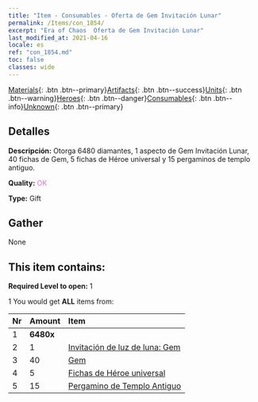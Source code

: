 ```yaml
---
title: "Item - Consumables - Oferta de Gem Invitación Lunar"
permalink: /Items/con_1854/
excerpt: "Era of Chaos  Oferta de Gem Invitación Lunar"
last_modified_at: 2021-04-16
locale: es
ref: "con_1854.md"
toc: false
classes: wide
---
```

 [Materials](/es/Items/){: .btn .btn--primary}[Artifacts](/es/Items/Artifacts/){: .btn .btn--success}[Units](/es/Items/Units/){: .btn .btn--warning}[Heroes](/es/Items/Heroes/){: .btn .btn--danger}[Consumables](/es/Items/Consumables/){: .btn .btn--info}[Unknown](/es/Items/Unknown/){: .btn .btn--primary}

## Detalles
 **Descripción:** Otorga 6480 diamantes, 1 aspecto de Gem Invitación Lunar, 40 fichas de Gem, 5 fichas de Héroe universal y 15 pergaminos de templo antiguo.

 **Quality:** <span style="color: #DA70D6">OK</span>

 **Type:** Gift

## Gather

  None

## This item contains:

 **Required Level to open:** 1

 1 You would get **ALL** items  from:

  | Nr | Amount |     Item    |
  |:---|:-------|:------------|
  | 1 |  **6480x** | <i class="fas fa-gem"/> |  | 
  | 2 | 1 | [Invitación de luz de luna: Gem](/es/Items/con_1048/) |  | 
  | 3 | 40 | [Gem](/es/Items/her_369/) |  | 
  | 4 | 5 | [Fichas de Héroe universal](/es/Items/her_358/) |  | 
  | 5 | 15 | [Pergamino de Templo Antiguo](/es/Items/con_697/) |  | 
